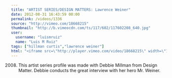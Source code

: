 ```yaml
---
title: "ARTIST SERIES/DESIGN MATTERS: Lawrence Weiner"
date: 2012-08-31 16:43:59 00:00
permalink: /videos/1336
source: "http://vimeo.com/18668215"
thumbnail: "http://b.vimeocdn.com/ts/117/602/117602208_640.jpg"
user:
  username: "luismruiz"
  name: "Luis M Ruiz"
tags: ["hillman curtis","lawrence weiner"]
html: "<iframe src=\"http://player.vimeo.com/video/18668215\" width=\"1280\" height=\"720\" frameborder=\"0\" webkitAllowFullScreen mozallowfullscreen allowFullScreen></iframe>"
---
```


2008. This artist series profile was made with Debbie Millman from Design Matter. Debbie conducts the great interview with her hero Mr. Weiner.